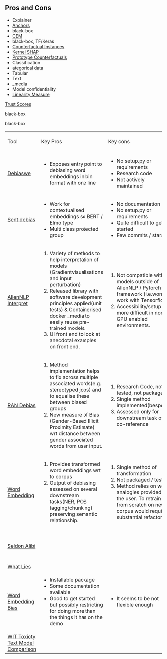 ## Pros and Cons

<table>
  <tr>
   <td>Tool
   </td>
   <td>Key Pros
   </td>
   <td>Key cons
   </td>
   <td>Open source
   </td>
   <td>Maturity / last edited
   </td>
  </tr>
  <tr>
   <td><a href="https://github.com/tolga-b/debiaswe">Debiaswe</a>
   </td>
   <td>
<ul>

<li>Exposes entry point to debiasing word embeddings in bin format with one line
</li>
</ul>
   </td>
   <td>
<ul>

<li>No setup.py or requirements

<li>Research code

<li>Not actively maintained
</li>
</ul>
   </td>
   <td>Yes
   </td>
   <td>Apr 2018
   </td>
  </tr>
  <tr>
   <td> <a href="https://github.com/pliang279/sent_debias">Sent debias</a>
   </td>
   <td>
<ul>

<li>Work for contextualised embeddings so BERT / Elmo type

<li>Multi class protected group
</li>
</ul>
   </td>
   <td>
<ul>

<li>No documentation

<li>No setup.py or requirements

<li>Quite difficult to get started

<li>Few commits / stars
</li>
</ul>
   </td>
   <td>Yes
   </td>
   <td>May 2020
   </td>
  </tr>
  <tr>
   <td><a href="https://allennlp.org/interpret">AllenNLP Interpret</a>
   </td>
   <td>
<ol>

<li>Variety of methods to help interpretation of models (Gradientvisualisations and input perturbation)

<li>Released library with software development principles applied(unit tests) & Containerised docker _media to easily reuse pre-trained models.

<li>UI front end to look at anecdotal examples on front end. 
</li>
</ol>
   </td>
   <td>
<ol>

<li>Not compatible with models outside of AllenNLP / Pytorch framework (i.e.won’t work with Tensorflow)

<li>Accessibility/setup is more difficult in non-GPU enabled environments. 
</li>
</ol>
   </td>
   <td>Yes
   </td>
   <td>Actively worked on
   </td>
  </tr>
  <tr>
   <td><a href="https://github.com/TimeTraveller-San/RAN-Debias">RAN Debias</a>
   </td>
   <td>
<ol>

<li>Method implementation helps to fix across multiple associated words(e.g. stereotyped jobs) and to equalise these between biased groups

<li>New measure of Bias (Gender-Based Illicit Proximity Estimate) wrt distance between gender associated words from user input. 
</li>
</ol>
   </td>
   <td>
<ol>

<li>Research Code, not tested, not packaged.

<li>Single method implemented(bespoke)

<li>Assessed only for downstream task of co-reference
</li>
</ol>
   </td>
   <td>Yes
   </td>
   <td>First commit June 2020
   </td>
  </tr>
  <tr>
   <td><a href="https://github.com/TManzini/DebiasMulticlassWordEmbedding">Word Embedding</a>
   </td>
   <td>
<ol>

<li>Provides transformed word embeddings wrt to corpus

<li>Output of debiasing assessed on several downstream tasks(NER, POS tagging/chunking) preserving semantic relationship.
</li>
</ol>
   </td>
   <td>
<ol>

<li>Single method of transformation

<li>Not packaged / tested

<li>Method relies on word analogies provided by the user. To retrain from scratch on new corpus would require substantial refactoring.
</li>
</ol>
   </td>
   <td>Yes
   </td>
   <td>June 2019
   </td>
  </tr>
  <tr>
   <td><a href="https://docs.seldon.io/projects/alibi/en/stable/overview/algorithms.html">Seldon Alibi</a>
   </td>

<ul>
<li> Explainer
<li> <a href="https://docs.seldon.io/projects/alibi/en/stable/methods/Anchors.html">Anchors</a>
<li> black-box
<li> <a href="https://docs.seldon.io/projects/alibi/en/stable/methods/CEM.html">CEM</a>
<li>black-box, TF/Keras
<li><a href="https://docs.seldon.io/projects/alibi/en/stable/methods/CF.html">Counterfactual Instances</a>
<li><a href="https://docs.seldon.io/projects/alibi/en/stable/methods/KernelSHAP.html">Kernel SHAP</a>
<li><a href="https://docs.seldon.io/projects/alibi/en/stable/methods/CFProto.html">Prototype Counterfactuals</a>
<li>Classification
<li>ategorical data
<li>Tabular
<li>Text
<li>_media
<li>Model confidentiality
<li> <a href="https://docs.seldon.io/projects/alibi/en/stable/examples/linearity_measure_iris.html">Linearity Measure</a>

</ul>
<p>
<a href="https://docs.seldon.io/projects/alibi/en/stable/methods/TrustScores.html">Trust Scores</a>
<p>black-box

black-box

   </td>
   <td>
   </td>
   <td>
   </td>
   <td>March 2020, currently active project
   </td>
  </tr>
  <tr>
   <td><a href="https://rasahq.github.io/whatlies/">What Lies</a>
   </td>
   <td>
   </td>
   <td>
   </td>
   <td>
   </td>
   <td>
   </td>
  </tr>
  <tr>
   <td><a href="https://docs.responsibly.ai/word-embedding-bias.html">Word Embedding Bias</a>
   </td>
   <td>
<ul>

<li>Installable package

<li>Some documentation available

<li>Good to get started but possibly restricting for doing more than the things it has on the demo
</li>
</ul>
   </td>
   <td>
<ul>

<li>It seems to be not flexible enough
</li>
</ul>
   </td>
   <td>
   </td>
   <td>
   </td>
  </tr>
  <tr>
   <td><a href="https://colab.research.google.com/github/pair-code/what-if-tool/blob/master/WIT_Toxicity_Text_Model_Comparison.ipynb">WIT Toxicty Text Model Comparison</a>
   </td>
   <td>
   </td>
   <td>
   </td>
   <td>
   </td>
   <td>
   </td>
  </tr>
</table>
